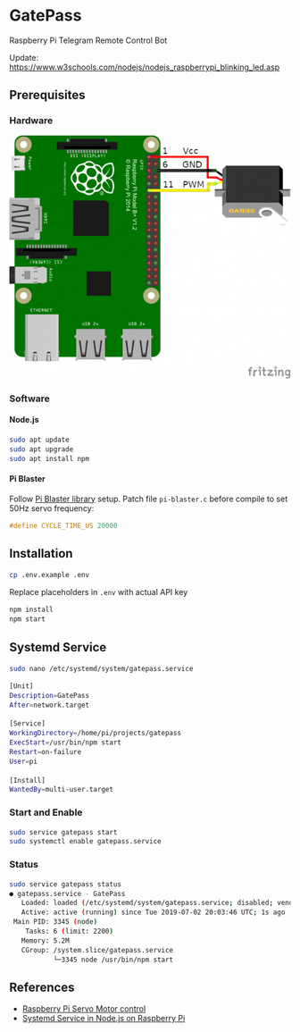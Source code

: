 # GatePass

Raspberry Pi Telegram Remote Control Bot

Update: https://www.w3schools.com/nodejs/nodejs_raspberrypi_blinking_led.asp

## Prerequisites

### Hardware

![Scheme](img/pi-servo.png)

### Software

#### Node.js

```bash
sudo apt update
sudo apt upgrade
sudo apt install npm
```

#### Pi Blaster
Follow [Pi Blaster library](https://github.com/sarfata/pi-blaster) setup. Patch file `pi-blaster.c` before compile to set 50Hz servo frequency:

```c
#define CYCLE_TIME_US 20000
```

## Installation

```bash
cp .env.example .env
```

Replace placeholders in `.env` with actual API key

```bash
npm install
npm start
```

## Systemd Service

```bash
sudo nano /etc/systemd/system/gatepass.service
```

```bash
[Unit]
Description=GatePass
After=network.target

[Service]
WorkingDirectory=/home/pi/projects/gatepass
ExecStart=/usr/bin/npm start
Restart=on-failure
User=pi

[Install]
WantedBy=multi-user.target
```

### Start and Enable

```bash
sudo service gatepass start
sudo systemctl enable gatepass.service
```

### Status
```bash
sudo service gatepass status
● gatepass.service - GatePass
   Loaded: loaded (/etc/systemd/system/gatepass.service; disabled; vendor preset: enabled)
   Active: active (running) since Tue 2019-07-02 20:03:46 UTC; 1s ago
 Main PID: 3345 (node)
    Tasks: 6 (limit: 2200)
   Memory: 5.2M
   CGroup: /system.slice/gatepass.service
           └─3345 node /usr/bin/npm start
```

## References

* [Raspberry Pi Servo Motor control](https://tutorials-raspberrypi.com/raspberry-pi-servo-motor-control/)
* [Systemd Service in Node.js on Raspberry Pi](https://medium.com/@simon_prickett/writing-a-systemd-service-in-node-js-on-raspberry-pi-be88d9bc2e8d)
